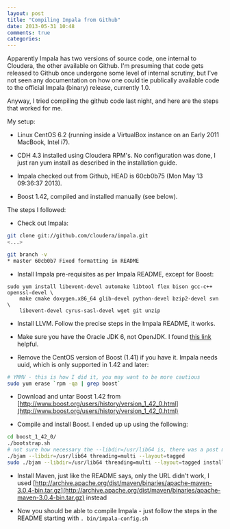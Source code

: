 ```yaml
---
layout: post
title: "Compiling Impala from Github"
date: 2013-05-31 10:48
comments: true
categories: 
---
```


Apparently Impala has two versions of source code, one internal to
Cloudera, the other available on Github. I'm presuming that code gets
released to Github once undergone some level of internal scrutiny, but
I've not seen any documentation on how one could tie publically
available code to the official Impala (binary) release, currently 1.0.

Anyway, I tried compiling the github code last night, and here are the
steps that worked for me.

My setup: 

- Linux CentOS 6.2 (running inside a VirtualBox instance on an Early 2011 MacBook, Intel i7).

- CDH 4.3 installed using Cloudera RPM's. No configuration was done, I
  just ran yum install as described in the installation guide.

- Impala checked out from Github, HEAD is 60cb0b75 (Mon May 13 09:36:37 2013).

- Boost 1.42, compiled and installed manually (see below).

The steps I followed:

- Check out Impala:

```sh
git clone git://github.com/cloudera/impala.git
<...>

git branch -v
* master 60cb0b7 Fixed formatting in README

```

- Install Impala pre-requisites as per Impala README, except for Boost:
```
sudo yum install libevent-devel automake libtool flex bison gcc-c++ openssl-devel \
    make cmake doxygen.x86_64 glib-devel python-devel bzip2-devel svn \
    libevent-devel cyrus-sasl-devel wget git unzip
```

- Install LLVM. Follow the precise steps in the Impala README, it works.

- Make sure you have the Oracle JDK 6, not OpenJDK. I found [this link](http://www.if-not-true-then-false.com/2010/install-sun-oracle-java-jdk-jre-6-on-fedora-centos-red-hat-rhel/) helpful.

- Remove the CentOS version of Boost (1.41) if you have it. Impala
  needs uuid, which is only supported in 1.42 and later:
```sh
# YMMV - this is how I did it, you may want to be more cautious
sudo yum erase `rpm -qa | grep boost`
```

- Download and untar Boost 1.42 from [http://www.boost.org/users/history/version_1_42_0.html](http://www.boost.org/users/history/version_1_42_0.html)

- Compile and install Boost. I ended up up using the following:

```sh
cd boost_1_42_0/
./bootstrap.sh
# not sure how necessary the --libdir=/usr/lib64 is, there was a post mentioning it, i followed this advice blindly
./bjam --libdir=/usr/lib64 threading=multi --layout=tagged
sudo ./bjam --libdir=/usr/lib64 threading=multi --layout=tagged install

```

- Install Maven, just like the README says, only the URL didn't work, I used
  [http://archive.apache.org/dist/maven/binaries/apache-maven-3.0.4-bin.tar.gz](http://archive.apache.org/dist/maven/binaries/apache-maven-3.0.4-bin.tar.gz) instead

- Now you should be able to compile Impala - just follow the steps in the README starting with `. bin/impala-config.sh`


